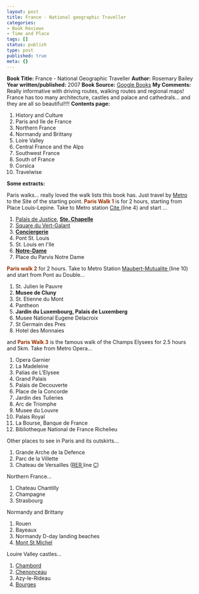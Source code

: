```yaml
---
layout: post
title: France - National geographic Traveller
categories:
- Book Reviews
- Time and Place
tags: []
status: publish
type: post
published: true
meta: {}
---
```

<strong>Book Title:</strong> France - National Geographic Traveller
<strong>Author:</strong> Rosemary Bailey
<strong>Year written/published:</strong> 2007
<strong>Book Source:</strong> <a href="http://books.google.com/books?id=PyLpAgAACAAJ&amp;dq=france+national+geographic+traveler+bailey">Google Books</a>
<strong>My Comments:</strong> Really informative with driving routes, walking routes and regional maps! France has too many architecture, castles and palace and cathedrals... and they are all so beautiful!!!!
<strong>Contents page:</strong>
<ol>
	<li>History and Culture</li>
	<li>Paris and Ile de France</li>
	<li>Northern France</li>
	<li>Normandy and Brittany</li>
	<li>Loire Valley</li>
	<li>Central France and the Alps</li>
	<li>Southwest France</li>
	<li>South of France</li>
	<li>Corsica</li>
	<li>Travelwise</li>
</ol>
<strong>Some extracts:</strong>

Paris walks... really loved the walk lists this book has. Just travel by <a href="http://en.wikipedia.org/wiki/List_of_stations_of_the_Paris_M%C3%A9tro">Metro </a>to the Site of the starting point. <strong><font color="#993300">Paris Walk 1</font></strong> is for 2 hours, starting from Place Louis-Lepine. Take to Metro station <a href="http://en.wikipedia.org/wiki/Cit%C3%A9_%28Paris_M%C3%A9tro%29">Cite </a>(line 4) and start ...
<ol>
	<li><a href="http://en.wikipedia.org/wiki/Palais_de_Justice,_Paris">Palais de Justice</a>, <strong><a href="http://en.wikipedia.org/wiki/Sainte-Chapelle">Ste. Chapelle</a></strong></li>
	<li><a href="http://fr.wikipedia.org/wiki/Square_du_Vert-Galant">Square du Vert-Galant</a></li>
	<li><strong><a href="http://fr.wikipedia.org/wiki/Conciergerie">Conciergerie</a></strong></li>
	<li>Pont St. Louis</li>
	<li>St. Louis en I'Ile</li>
	<li><strong><a href="http://fr.wikipedia.org/wiki/Cath%C3%A9drale_Notre-Dame_de_Paris">Notre-Dame</a></strong></li>
	<li>Place du Parvis Notre Dame</li>
</ol>
<font color="#993300"><strong>Paris walk 2</strong></font> for 2 hours. Take to Metro Station <a href="http://en.wikipedia.org/wiki/Maubert-Mutualit%C3%A9_%28Paris_M%C3%A9tro%29">Maubert-Mutualite </a>(line 10) and start from Pont au Double...
<ol>
	<li>St. Julien le Pauvre</li>
	<li><strong>Musee de Cluny</strong></li>
	<li>St. Etienne du Mont</li>
	<li>Pantheon</li>
	<li><strong>Jardin du Luxembourg, Palais de Luxemberg</strong></li>
	<li>Musee National Eugene Delacroix</li>
	<li>St Germain des Pres</li>
	<li>Hotel des Monnaies</li>
</ol>
and <strong><font color="#993300">Paris Walk 3</font></strong> is the famous walk of the Champs Elysees for 2.5 hours and 5km. Take from Metro Opera...
<ol>
	<li>Opera Garnier</li>
	<li>La Madeleine</li>
	<li>Palias de L'Elysee</li>
	<li>Grand Palais</li>
	<li>Palais de Decouverte</li>
	<li>Place de la Concorde</li>
	<li>Jardin des Tuileries</li>
	<li>Arc de Triomphe</li>
	<li>Musee du Louvre</li>
	<li>Palais Royal</li>
	<li>La Bourse, Banque de France</li>
	<li>Bibliotheque National de France Richelieu</li>
</ol>
Other places to see in Paris and its outskirts...
<ol>
	<li>Grande Arche de la Defence</li>
	<li>Parc de la Villette</li>
	<li>Chateau de Versailles (<a href="http://en.wikipedia.org/wiki/RER">RER </a>line <a href="http://en.wikipedia.org/wiki/RER_C">C</a>)</li>
</ol>
Northern France...
<ol>
	<li>Chateau Chantilly</li>
	<li>Champagne</li>
	<li>Strasbourg</li>
</ol>
Normandy and Brittany
<ol>
	<li>Rouen</li>
	<li>Bayeaux</li>
	<li>Normandy D-day landing beaches</li>
	<li><a href="http://en.wikipedia.org/wiki/Mont_Saint_Michel">Mont St Michel</a></li>
</ol>
Louire Valley castles...
<ol>
	<li><a href="http://en.wikipedia.org/wiki/Ch%C3%A2teau_de_Chambord">Chambord</a></li>
	<li><a href="http://en.wikipedia.org/wiki/Ch%C3%A2teau_de_Chenonceau">Chenonceau</a></li>
	<li>Azy-le-Rideau</li>
	<li><a href="http://en.wikipedia.org/wiki/Cath%C3%A9drale_Saint-%C3%89tienne_de_Bourges">Bourges</a></li>
</ol>
